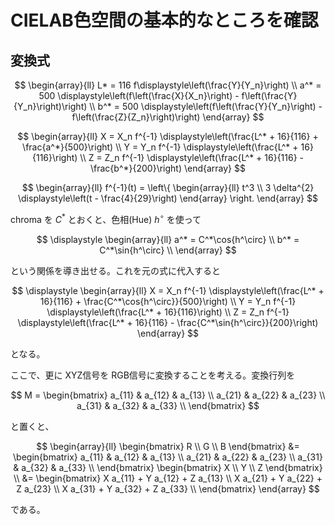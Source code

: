 # CIELAB色空間の基本的なところを確認

## 変換式

$$
\begin{array}{ll}
L* = 116 f\displaystyle\left(\frac{Y}{Y_n}\right) \\
a^* = 500 \displaystyle\left(f\left(\frac{X}{X_n}\right) - f\left(\frac{Y}{Y_n}\right)\right) \\
b^* = 500 \displaystyle\left(f\left(\frac{Y}{Y_n}\right) - f\left(\frac{Z}{Z_n}\right)\right)
\end{array}
$$


$$
\begin{array}{ll}
X = X_n f^{-1} \displaystyle\left(\frac{L^* + 16}{116} + \frac{a^*}{500}\right) \\
Y = Y_n f^{-1} \displaystyle\left(\frac{L^* + 16}{116}\right) \\
Z = Z_n f^{-1} \displaystyle\left(\frac{L^* + 16}{116} - \frac{b^*}{200}\right)
\end{array}
$$


$$
\begin{array}{ll}
f^{-1}(t) = \left\{
\begin{array}{ll}
t^3 \\
3 \delta^{2} \displaystyle\left(t - \frac{4}{29}\right)
\end{array}
\right.
\end{array}
$$

chroma を $C^*$ とおくと、色相(Hue) $h^\circ$ を使って

$$
\displaystyle
\begin{array}{ll}
a^* = C^*\cos{h^\circ} \\
b^* = C^*\sin{h^\circ} \\
\end{array}
$$

という関係を導き出せる。これを元の式に代入すると

$$
\displaystyle
\begin{array}{ll}
X = X_n f^{-1} \displaystyle\left(\frac{L^* + 16}{116} + \frac{C^*\cos{h^\circ}}{500}\right) \\
Y = Y_n f^{-1} \displaystyle\left(\frac{L^* + 16}{116}\right) \\
Z = Z_n f^{-1} \displaystyle\left(\frac{L^* + 16}{116} - \frac{C^*\sin{h^\circ}}{200}\right)
\end{array}
$$

となる。

ここで、更に XYZ信号を RGB信号に変換することを考える。変換行列を

$$
M = \begin{bmatrix}
a_{11} & a_{12} & a_{13} \\
a_{21} & a_{22} & a_{23} \\
a_{31} & a_{32} & a_{33} \\
\end{bmatrix}
$$

と置くと、

$$
\begin{array}{ll}
\begin{bmatrix}
R \\
G \\
B
\end{bmatrix}
&= \begin{bmatrix}
a_{11} & a_{12} & a_{13} \\
a_{21} & a_{22} & a_{23} \\
a_{31} & a_{32} & a_{33} \\
\end{bmatrix}
\begin{bmatrix}
X \\
Y \\
Z
\end{bmatrix} \\
&= \begin{bmatrix}
X a_{11} + Y a_{12} + Z a_{13} \\
X a_{21} + Y a_{22} + Z a_{23} \\
X a_{31} + Y a_{32} + Z a_{33} \\
\end{bmatrix}
\end{array}
$$

である。
